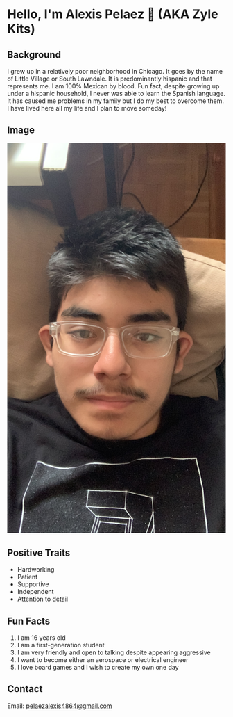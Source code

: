 # Hello, I'm Alexis Pelaez 🦕 (AKA Zyle Kits)

## Background
I grew up in a relatively poor neighborhood in Chicago. It goes by the name of Little Village or South Lawndale. It is predominantly hispanic and that represents me. I am 100% Mexican by blood. Fun fact, despite growing up under a hispanic household, I never was able to learn the Spanish language. It has caused me problems in my family but I do my best to overcome them. I have lived here all my life and I plan to move someday!

## Image
![It's me!](assets/imageME.JPG)

## Positive Traits
- Hardworking
- Patient
- Supportive
- Independent
- Attention to detail

## Fun Facts
1. I am 16 years old
2. I am a first-generation student
3. I am very friendly and open to talking despite appearing aggressive
4. I want to become either an aerospace or electrical engineer
5. I love board games and I wish to create my own one day

## Contact
Email: pelaezalexis4864@gmail.com
<!--
**AlexisPelaez/AlexisPelaez** is a ✨ _special_ ✨ repository because its `README.md` (this file) appears on your GitHub profile.

Here are some ideas to get you started:

- 🔭 I’m currently working on ...
- 🌱 I’m currently learning ...
- 👯 I’m looking to collaborate on ...
- 🤔 I’m looking for help with ...
- 💬 Ask me about ...
- 📫 How to reach me: ...
- 😄 Pronouns: ...
- ⚡ Fun fact: ...
-->
